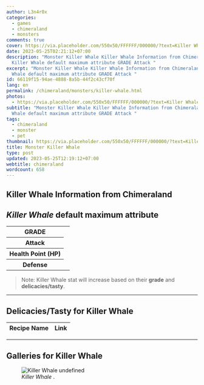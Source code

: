 ```yaml
---
author: L3n4r0x
categories:
  - games
  - chimeraland
  - monsters
comments: true
cover: https://via.placeholder.com/550x50/FFFFFF/000000/?text=Killer Whale
date: 2023-05-25T02:21:12+07:00
description: "Monster Killer Whale Killer Whale Information from Chimeraland
  Killer Whale default maximum attribute GRADE Attack "
excerpt: "Monster Killer Whale Killer Whale Information from Chimeraland Killer
  Whale default maximum attribute GRADE Attack "
id: 66119f15-94ae-4888-8a5b-44f2c43cf70f
lang: en
permalink: /chimeraland/monsters/killer-whale.html
photos:
  - https://via.placeholder.com/550x50/FFFFFF/000000/?text=Killer Whale
subtitle: "Monster Killer Whale Killer Whale Information from Chimeraland Killer
  Whale default maximum attribute GRADE Attack "
tags:
  - chimeraland
  - monster
  - pet
thumbnail: https://via.placeholder.com/550x50/FFFFFF/000000/?text=Killer Whale
title: Monster Killer Whale
type: post
updated: 2023-05-25T12:19:12+07:00
webtitle: chimeraland
wordcount: 658
---
```


<link
  rel="stylesheet"
  href="https://rawcdn.githack.com/dimaslanjaka/Web-Manajemen/870a349/css/bootstrap-5-3-0-alpha3-wrapper.css"
/>
<section id="bootstrap-wrapper">
  <div data-bs-theme="dark">
    <h2>Killer Whale Information from Chimeraland</h2>
    <h2 id="attribute"><i>Killer Whale</i> default maximum attribute</h2>
    <div class="row">
      <div class="col mb-2">
        <div class="card">
          <div class="card-body">
            <table>
              <tr>
                <th>GRADE</th>
                <td><br /></td>
              </tr>
              <tr>
                <th>Attack</th>
                <td></td>
              </tr>
              <tr>
                <th>Health Point (HP)</th>
                <td></td>
              </tr>
              <tr>
                <th>Defense</th>
                <td></td>
              </tr>
            </table>
          </div>
        </div>
      </div>
    </div>
    <blockquote class="bd-callout bd-callout-warning">
      Note: Killer Whale stat will increase based on their <b>grade</b> and
      <b>delicacies/tasty</b>.
    </blockquote>
    <hr />
    <h2 id="delicacies">Delicacies/Tasty for Killer Whale</h2>
    <div class="card">
      <div class="card-body">
        <div class="table-responsive">
          <table class="table table-striped">
            <thead>
              <tr>
                <th>Recipe Name</th>
                <th>Link</th>
              </tr>
            </thead>
            <tbody></tbody>
          </table>
        </div>
      </div>
    </div>
    <hr />
    <div id="gallery">
      <h2>Galleries for Killer Whale</h2>
      <div class="row">
        <div class="col-lg-6 col-12">
          <figure>
            <img
              src="https://www.webmanajemen.com/undefined"
              alt="Killer Whale undefined"
            />
            <figcaption style="word-wrap: break-word">
              <i>Killer Whale</i> .
            </figcaption>
          </figure>
        </div>
      </div>
    </div>
  </div>
</section>